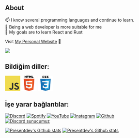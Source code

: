 ## About
📫 I know several programming languages ​​and continue to learn. <br>🧪 Being a web developer is more suitable for me <br>🌊 My goals are to learn React and Rust

Visit [My Personal Website](/) 💞

<a href="https://github.com/presentdev"><img src="https://img.shields.io/github/followers/presentdev?style=for-the-badge"></a>

## Bildiğim diller:
[<img src="https://raw.githubusercontent.com/github/explore/80688e429a7d4ef2fca1e82350fe8e3517d3494d/topics/javascript/javascript.png" width="50px"></img>](#bildiğim-diller)
[<img src="https://raw.githubusercontent.com/github/explore/80688e429a7d4ef2fca1e82350fe8e3517d3494d/topics/html/html.png" width="50px"></img>](#bildiğim-diller)
[<img src="https://raw.githubusercontent.com/github/explore/80688e429a7d4ef2fca1e82350fe8e3517d3494d/topics/css/css.png" width="50px"></img>](#bildiğim-diller)

## İşe yarar bağlantılar:
[![Discord](https://img.shields.io/badge/discord%20-7289DA.svg?&style=for-the-badge&logo=discord&logoColor=white)](https://discord.com/users/568009725879386133)
[![Spotify](https://img.shields.io/badge/Spotify%20-1ed760.svg?&style=for-the-badge&logo=spotify&logoColor=white)](https://open.spotify.com/user/tsv62vbya6ncgkd36aqr9ckbg)
[![YouTube](https://img.shields.io/badge/youtube%20-ff0000.svg?&style=for-the-badge&logo=youtube&logoColor=white)](https://youtube.com/DiscordBotDevelopers)
[![Instagram](https://img.shields.io/badge/INSTAGRAM%20-DC3175.svg?&style=for-the-badge&logo=instagram&logoColor=white)](https://instagram.com/Presentdev)
[![Github](https://img.shields.io/badge/GitHub%20-191717.svg?&style=for-the-badge&logo=github&logoColor=white)](https://github.com/Presentdev)
[![Discord sunucumuz](https://img.shields.io/badge/saturn%20city%20-7289DA.svg?&style=for-the-badge&logo=discord&logoColor=white)](https://discord.gg/JzprsDqPAC)

[![Presentdev's Github stats](https://github-readme-stats.vercel.app/api?username=Presentdev&count_private=true&show_icons=true&theme=dark&hide_border=true)](#i̇şe-yarar-bağlantılar)
[![Presentdev's Github stats](https://github-readme-stats.vercel.app/api/top-langs/?username=Presentdev&theme=dark&count_private=true&show_icons=true&hide_border=true)](#i̇şe-yarar-bağlantılar)
